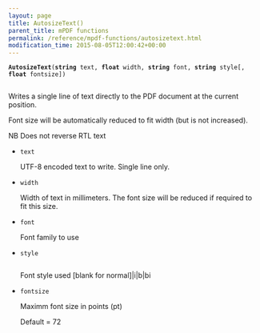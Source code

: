 ```yaml
---
layout: page
title: AutosizeText()
parent_title: mPDF functions
permalink: /reference/mpdf-functions/autosizetext.html
modification_time: 2015-08-05T12:00:42+00:00
---
```


<p><code><b>AutosizeText</b>(<b>string</b> text, <b>float</b> width, <b>string</b> font, <b>string</b> style[, <b>float</b> fontsize])

</code> Writes a single line of text directly to the PDF document at the current position.

Font size will be automatically reduced to fit width (but is not increased).

NB Does not reverse RTL text</p>
<ul>
<li><code>text</code>

UTF-8 encoded text to write. Single line only.</li>
<li><code>width</code>

Width of text in millimeters. The font size will be reduced if required to fit this size.</li>
<li><code>font</code>

Font family to use</li>
<li><code>style

</code>Font style used [blank for normal]|i|b|bi</li>
<li><code>fontsize</code>

Maximm font size in points (pt)

Default = 72</li>
</ul>
